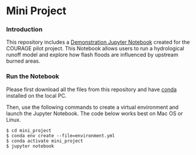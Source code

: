 # Mini Project

### Introduction
This repository includes a [Demonstration Jupyter Notebook](Demo_notebook.ipynb) 
created for the COURAGE pilot project. This Notebook allows users to run a hydrological 
runoff model and explore how flash floods are influenced by upstream burned areas.

### Run the Notebook
Please first download all the files from this repository and have 
[conda](https://conda.io/projects/conda/en/latest/user-guide/install/index.html) installed on the local PC.

Then, use the following commands to create a virtual environment and launch the Jupyter Notebook. 
The code below works best on Mac OS or Linux.
```
$ cd mini_project
$ conda env create --file=environment.yml
$ conda activate mini_project
$ jupyter notebook
```
